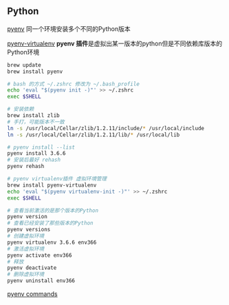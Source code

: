 ## Python

[pyenv](https://github.com/yyuu/pyenv)   同一个环境安装多个不同的Python版本

[pyenv-virtualenv](https://github.com/yyuu/pyenv-virtualenv)  **pyenv 插件**是虚拟出某一版本的python但是不同依赖库版本的Python环境

```sh
brew update
brew install pyenv

# bash 的方式 ~/.zshrc 修改为 ~/.bash_profile
echo 'eval "$(pyenv init -)"' >> ~/.zshrc
exec $SHELL

# 安装依赖
brew install zlib
# 手打，可能版本不一致
ln -s /usr/local/Cellar/zlib/1.2.11/include/* /usr/local/include
ln -s /usr/local/Cellar/zlib/1.2.11/lib/* /usr/local/lib

# pyenv install --list
pyenv install 3.6.6
# 安装后最好 rehash
pyenv rehash

# pyenv virtualenv插件 虚拟环境管理
brew install pyenv-virtualenv
echo 'eval "$(pyenv virtualenv-init -)"' >> ~/.zshrc
exec $SHELL

# 查看当前激活的是那个版本的Python
pyenv version
# 查看已经安装了那些版本的Python
pyenv versions
# 创建虚拟环境
pyenv virtualenv 3.6.6 env366
# 激活虚拟环境
pyenv activate env366
# 释放
pyenv deactivate
# 删除虚拟环境
pyenv uninstall env366
```

[pyenv commands](https://github.com/pyenv/pyenv/blob/master/COMMANDS.md)